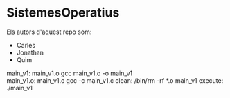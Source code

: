 # SistemesOperatius

Els autors d'aquest repo som:

* Carles
* Jonathan
* Quim

main_v1: main_v1.o 
	gcc main_v1.o -o main_v1  
main_v1.o: main_v1.c
	gcc -c main_v1.c
clean:
	/bin/rm -rf *.o main_v1
execute:
	./main_v1